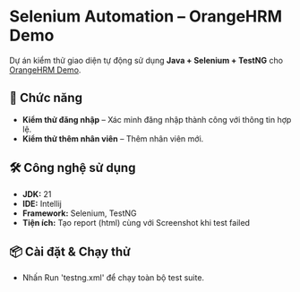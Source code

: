 # Selenium Automation – OrangeHRM Demo

Dự án kiểm thử giao diện tự động sử dụng **Java + Selenium + TestNG** cho [OrangeHRM Demo](https://opensource-demo.orangehrmlive.com/).

## 🚀 Chức năng
- **Kiểm thử đăng nhập** – Xác minh đăng nhập thành công với thông tin hợp lệ.
- **Kiểm thử thêm nhân viên** – Thêm nhân viên mới.

## 🛠 Công nghệ sử dụng
- **JDK:** 21
- **IDE:** Intellij
- **Framework:** Selenium, TestNG
- **Tiện ích:** Tạo report (html) cùng với Screenshot khi test failed
  
## 📦 Cài đặt & Chạy thử
- Nhấn Run 'testng.xml' để chạy toàn bộ test suite.

